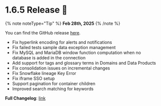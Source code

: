 # 1.6.5 Release 🎉

{% note noteType="Tip" %}
**Feb 28th, 2025**
{% /note %}

You can find the GitHub release [here](https://github.com/open-metadata/OpenMetadata/releases/tag/1.6.5-release).

- Fix hyperlink encoding for alerts and notifications  
- Fix failed tests sample data exception management  
- Fix MySQL and MariaDB window function computation when no database is added in the connection  
- Add support for tags and glossary terms in Domains and Data Products  
- Fix consolidation issues on incremental changes  
- Fix Snowflake lineage Key Error 
- Fix iframe SSO setup  
- Support pagination for container children  
- Improved search matching for keywords

**Full Changelog**: [link](https://github.com/open-metadata/OpenMetadata/compare/1.6.4-release...1.6.5-release)